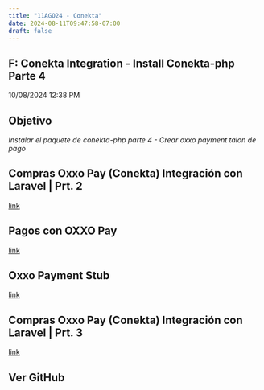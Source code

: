 ```yaml
---
title: "11AGO24 - Conekta"
date: 2024-08-11T09:47:58-07:00
draft: false
---
```


## F: Conekta Integration - Install Conekta-php Parte 4 
10/08/2024 12:38 PM

## Objetivo
*Instalar el paquete de conekta-php parte 4 -  Crear oxxo payment talon de pago*
<br>

## Compras Oxxo Pay (Conekta) Integración con Laravel | Prt. 2
[link](https://www.youtube.com/watch?v=O2AD8invlwI&t=41s)
<br>

## Pagos con OXXO Pay
[link](https://developers.conekta.com/page/pagos-con-oxxo-pay)
<br>

## Oxxo Payment Stub
[link](https://github.com/conekta-examples/oxxopay-payment-stub)
<br>

## Compras Oxxo Pay (Conekta) Integración con Laravel | Prt. 3
[link](https://www.youtube.com/watch?v=I4_L38ecqcU)
<br>

## Ver GitHub
<br>